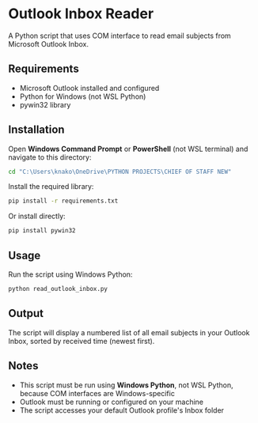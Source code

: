 # Outlook Inbox Reader

A Python script that uses COM interface to read email subjects from Microsoft Outlook Inbox.

## Requirements

- Microsoft Outlook installed and configured
- Python for Windows (not WSL Python)
- pywin32 library

## Installation

Open **Windows Command Prompt** or **PowerShell** (not WSL terminal) and navigate to this directory:

```cmd
cd "C:\Users\knako\OneDrive\PYTHON PROJECTS\CHIEF OF STAFF NEW"
```

Install the required library:

```cmd
pip install -r requirements.txt
```

Or install directly:

```cmd
pip install pywin32
```

## Usage

Run the script using Windows Python:

```cmd
python read_outlook_inbox.py
```

## Output

The script will display a numbered list of all email subjects in your Outlook Inbox, sorted by received time (newest first).

## Notes

- This script must be run using **Windows Python**, not WSL Python, because COM interfaces are Windows-specific
- Outlook must be running or configured on your machine
- The script accesses your default Outlook profile's Inbox folder
